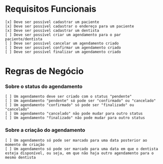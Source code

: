 # Requisitos Funcionais
    [x] Deve ser possível cadastrar um paciente
    [x] Deve ser possível cadastrar o endereço para um paciente
    [x] Deve ser possível cadastrar um dentista
    [ ] Deve ser possível criar um agendamento para o par paciente/dentista
    [ ] Deve ser possível cancelar um agendamento criado
    [ ] Deve ser possível confirmar um agendamento criado
    [ ] Deve ser possível finalizar um agendamento criado

# Regras de Negócio
### Sobre o status do agendamento
    [ ] Um agendamento deve ser criado com o status "pendente"
    [ ] Um agendamento "pendente" só pode ser "confirmado" ou "cancelado"
    [ ] Um agendamento "confirmado" só pode ser "finalizado" ou "cancelado"
    [ ] Um agendamento "cancelado" não pode mudar para outro status
    [ ] Um agendamento "finalizado" não pode mudar para outro status
### Sobre a criação do agendamento
    [ ] Um agendamento só pode ser marcado para uma data posterior ao momento de criação
    [ ] Um agendamento só pode ser marcado para uma data em que o dentista esteja disponível, ou seja, em que não haja outro agendamento para o mesmo dentista
